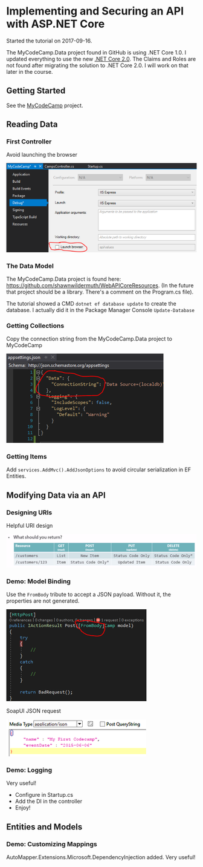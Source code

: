 # Implementing and Securing an API with ASP.NET Core
Started the tutorial on 2017-09-16.

The MyCodeCamp.Data project found in GitHub is using .NET Core 1.0. I updated everything to use the new [.NET Core 2.0](https://blogs.msdn.microsoft.com/dotnet/2017/08/14/announcing-net-core-2-0/).
The Claims and Roles are not found after migrating the solution to .NET Core 2.0. I will work on that later in the course.

## Getting Started
See the [MyCodeCamp](MyCodeCamp) project.

## Reading Data

### First Controller
Avoid launching the browser

![Avoid launching the browser](Images/201709160916-Avoid_Launching_The_Browser.png)

### The Data Model

The MyCodeCamp.Data project is found here: https://github.com/shawnwildermuth/WebAPICoreResources. (In the future that project should be a library. There's a comment on the Program.cs file).

The tutorial showed a CMD `dotnet ef database update` to create the database. I actually did it in the Package Manager Console `Update-Database`

### Getting Collections

Copy the connection string from the MyCodeCamp.Data project to MyCodeCamp

![Copy the connection string](Images/201709161023-Copy_The_Connection_String.png)

### Getting Items

Add `services.AddMvc().AddJsonOptions` to avoid circular serialization in EF Entities.

## Modifying Data via an API

### Designing URIs
Helpful URI design

![URI Design](Images/201709161546-URI_Design.png)

### Demo: Model Binding
Use the `FromBody` tribute to accept a JSON payload. Without it, the properties are not generated.

![FromBody](Images/201709161556-From_Body_Attribute.png)

SoapUI JSON request

![JSON Payload](Images/201709161557-JSON_Payload.png)

### Demo: Logging

Very useful!

- Configure in Startup.cs
- Add the DI in the controller
- Enjoy!

## Entities and Models

### Demo: Customizing Mappings

AutoMapper.Extensions.Microsoft.DependencyInjection added. Very useful!


